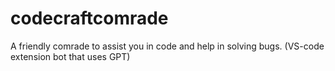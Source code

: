 # codecraftcomrade
A friendly comrade to assist you in code and help in solving bugs. (VS-code extension bot that uses GPT)
